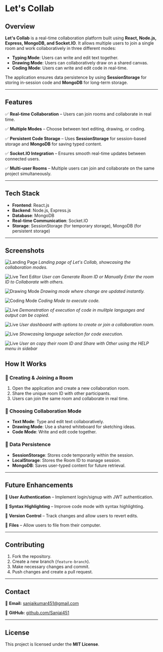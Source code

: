 # Let's Collab

## Overview

**Let's Collab** is a real-time collaboration platform built using **React, Node.js, Express, MongoDB, and Socket.IO**. It allows multiple users to join a single room and work collaboratively in three different modes:

- **Typing Mode**: Users can write and edit text together.
- **Drawing Mode**: Users can collaboratively draw on a shared canvas.
- **Coding Mode**: Users can write and edit code in real-time.

The application ensures data persistence by using **SessionStorage** for storing in-session code and **MongoDB** for long-term storage.

---

## Features

✅ **Real-time Collaboration** – Users can join rooms and collaborate in real time.

✅ **Multiple Modes** – Choose between text editing, drawing, or coding.

✅ **Persistent Code Storage** – Uses **SessionStorage** for session-based storage and **MongoDB** for saving typed content.

✅ **Socket.IO Integration** – Ensures smooth real-time updates between connected users.

✅ **Multi-user Rooms** – Multiple users can join and collaborate on the same project simultaneously.

---

## Tech Stack

- **Frontend**: React.js
- **Backend**: Node.js, Express.js
- **Database**: MongoDB
- **Real-time Communication**: Socket.IO
- **Storage**: SessionStorage (for temporary storage), MongoDB (for persistent storage)

---

## Screenshots

![Landing Page](<Screenshot 2025-02-08 211203.png>)
*Landing page of Let's Collab, showcasing the collaboration modes.*

![Live Text Editor](<Screenshot 2025-02-08 211220.png> )
*User can Generate Room ID or Manually Enter the room ID to Collaborate with others.*

![Drawing Mode](<Screenshot 2025-02-08 211246.png> )
*Drawing mode where change are updated instantly.*

![Coding Mode](<Screenshot 2025-02-08 211254.png> )
*Coding Mode to execute code.*

![Live](<Screenshot 2025-02-08 211306.png>)
*Demonstration of execution of code in mulitple languages and output can be copied.*

![Live ](<Screenshot 2025-02-08 211319.png>)
*User dashboard with options to create or join a collaboration room.*

![Live](<Screenshot 2025-02-08 211343.png>)
*Showcasing language selection for code execution.*


![Live](<Screenshot 2025-02-08 211401.png>)
*User an copy their room ID and Share with Other using the HELP menu in sidebar*


## How It Works

### 🔹 Creating & Joining a Room

1. Open the application and create a new collaboration room.
2. Share the unique room ID with other participants.
3. Users can join the same room and collaborate in real time.

### 🔹 Choosing Collaboration Mode

- **Text Mode**: Type and edit text collaboratively.
- **Drawing Mode**: Use a shared whiteboard for sketching ideas.
- **Code Mode**: Write and edit code together.

### 🔹 Data Persistence

- **SessionStorage**: Stores code temporarily within the session.
- **LocalStorage**: Stores the Room ID to manage session.
- **MongoDB**: Saves user-typed content for future retrieval.

---

## Future Enhancements

🔹 **User Authentication** – Implement login/signup with JWT authentication.

🔹 **Syntax Highlighting** – Improve code mode with syntax highlighting.

🔹 **Version Control** – Track changes and allow users to revert edits.

🔹 **Files** – Allow users to file from their computer.

---

## Contributing

1. Fork the repository.
2. Create a new branch (`feature-branch`).
3. Make necessary changes and commit.
4. Push changes and create a pull request.

---

## Contact

📧 **Email:** [sanjaikumar451@gmail.com](mailto:sanjaikumar451@gmail.com)

🔗 **GitHub:** [github.com/Sanjai451](https://github.com/Sanjai451)

---

## License

This project is licensed under the **MIT License**.
